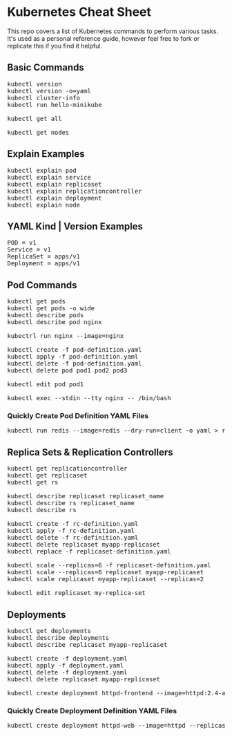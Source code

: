 # Kubernetes Cheat Sheet
This repo covers a list of Kubernetes commands to perform various tasks.  It's used as a personal reference guide, however feel free to fork or replicate this if you find it helpful.

## Basic Commands
<pre>
kubectl version
kubectl version -o=yaml
kubectl cluster-info
kubectl run hello-minikube

kubectl get all

kubectl get nodes
</pre>

## Explain Examples
<pre>
kubectl explain pod
kubectl explain service
kubectl explain replicaset
kubectl explain replicationcontroller
kubectl explain deployment
kubectl explain node
</pre>

## YAML Kind | Version Examples
<pre>
POD = v1
Service = v1
ReplicaSet = apps/v1
Deployment = apps/v1
</pre>

## Pod Commands
<pre>
kubectl get pods
kubectl get pods -o wide
kubectl describe pods
kubectl describe pod nginx

kubectrl run nginx --image=nginx

kubectl create -f pod-definition.yaml
kubectl apply -f pod-definition.yaml
kubectl delete -f pod-definition.yaml
kubectl delete pod pod1 pod2 pod3

kubectl edit pod pod1

kubectl exec --stdin --tty nginx -- /bin/bash
</pre>

### Quickly Create Pod Definition YAML Files
<pre>
kubectl run redis --image=redis --dry-run=client -o yaml > redis-pod.yaml
</pre>

## Replica Sets & Replication Controllers
<pre>
kubectl get replicationcontroller
kubectl get replicaset
kubectl get rs

kubectl describe replicaset replicaset_name
kubectl describe rs replicaset_name
kubectl describe rs

kubectl create -f rc-definition.yaml
kubectl apply -f rc-definition.yaml
kubectl delete -f rc-definition.yaml
kubectl delete replicaset myapp-replicaset
kubectl replace -f replicaset-definition.yaml

kubectl scale --replicas=6 -f replicaset-definition.yaml
kubectl scale --replicas=6 replicaset myapp-replicaset
kubectl scale replicaset myapp-replicaset --replicas=2 

kubectl edit replicaset my-replica-set
</pre>

## Deployments
<pre>
kubectl get deployments
kubectl describe deployments
kubectl describe replicaset myapp-replicaset

kubectl create -f deployment.yaml
kubectl apply -f deployment.yaml
kubectl delete -f deployment.yaml
kubectl delete replicaset myapp-replicaset

kubectl create deployment httpd-frontend --image=httpd:2.4-alpine --replicas=3
</pre>

### Quickly Create Deployment Definition YAML Files
<pre>
kubectl create deployment httpd-web --image=httpd --replicas=3 --dry-run=client -o=yaml > httpd-dry-run-definition.yaml
</pre>